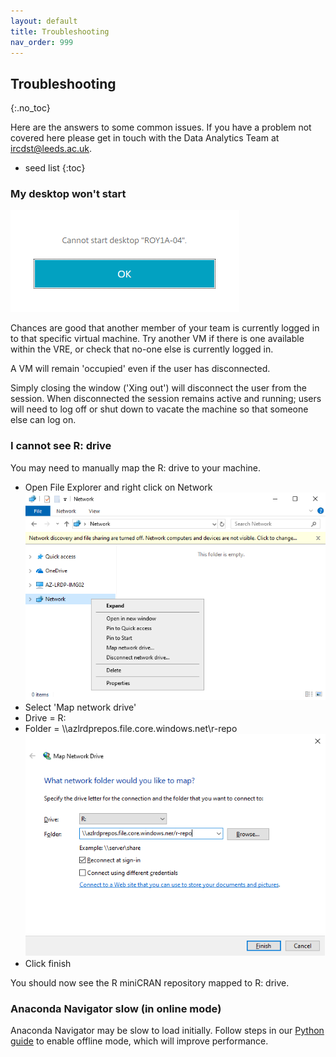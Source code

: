 ```yaml
---
layout: default
title: Troubleshooting
nav_order: 999
---
```


## Troubleshooting
{:.no_toc}

Here are the answers to some common issues. If you have a problem not covered here please get in touch with the Data Analytics Team at [ircdst@leeds.ac.uk](mailto:ircdst@leeds.ac.uk).

* seed list
{:toc}

### My desktop won't start

![cannot_start_desktop.png](./images/troubleshoot/cannot_start_desktop.png)

Chances are good that another member of your team is currently logged in to that specific virtual machine. Try another VM if there is one available within the VRE, or check that no-one else is currently logged in.

A VM will remain 'occupied' even if the user has disconnected. 

Simply closing the window ('Xing out') will disconnect the user from the session. When disconnected the session remains active and running; users will need to log off or shut down to vacate the machine so that someone else can log on.

### I cannot see R: drive

You may need to manually map the R: drive to your machine.
- Open File Explorer and right click on Network  
	![network_context_menu.png](./images/troubleshoot/network_context_menu.png)
- Select 'Map network drive'
- Drive = R: 
- Folder = \\\azlrdprepos.file.core.windows.net\r-repo
	![map_r_drive.png](./images/troubleshoot/map_r_drive.png)
- Click finish 

You should now see the R miniCRAN repository mapped to R: drive.

### Anaconda Navigator slow (in online mode)

Anaconda Navigator may be slow to load initially. Follow steps in our [Python guide](./using_python.html#anaconda-navigator-offline-mode) to enable offline mode, which will improve performance.
